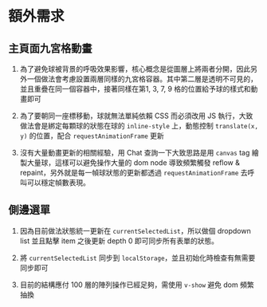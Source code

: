 # 額外需求

## 主頁面九宮格動畫

1. 為了避免球被背景的呼吸效果影響，核心概念是從圖層上將兩者分開，因此另外一個做法會考慮設置兩層同樣的九宮格容器。其中第二層是透明不可見的，並且重疊在同一個容器中，接著同樣在第1, 3, 7, 9 格的位置給予球的樣式和動畫即可

2. 為了要朝同一座標移動，球就無法單純依賴 CSS 而必須改用 JS 執行，大致做法會是綁定每顆球的狀態在球的 `inline-style` 上，動態控制 `translate(x, y)` 的位置，配合 `requestAnimationFrame` 更新

3. 沒有大量動畫更新的相關經驗，用 Chat 查詢一下大致思路是用 `canvas` tag 繪製大量球，這樣可以避免操作大量的 dom node 導致頻繁觸發 reflow & repaint，另外就是每一幀球狀態的更新都透過 `requestAnimationFrame` 去呼叫可以穩定幀數表現。

## 側邊選單

1. 因為目前做法狀態統一更新在 `currentSelectedList`，所以做個 dropdown list 並且點擊 item 之後更新 depth 0 即可同步所有表單的狀態。

2. 將 `currentSelectedList` 同步到 `localStorage`，並且初始化時檢查有無需要同步即可

3. 目前的結構應付 100 層的陣列操作已經足夠，需使用 `v-show` 避免 dom 頻繁抽換